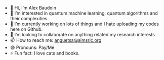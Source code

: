 - 👋 Hi, I’m Alex Baudoin
- 👀 I’m interested in quantum machine learning, quantum algorithms and their complexities
- 🌱 I’m currently working on lots of things and I hate uploading my codes here on Github.
- 💞️ I’m looking to collaborate on anything related my research interests
- 📫 How to reach me: anguetsa@aimsric.org
- 😄 Pronouns: Pay/Me
- ⚡ Fun fact: I love cats and books.

<!---
Alex-Baudoin/Alex-Baudoin is a ✨ special ✨ repository because its `README.md` (this file) appears on your GitHub profile.
You can click the Preview link to take a look at your changes.
--->
